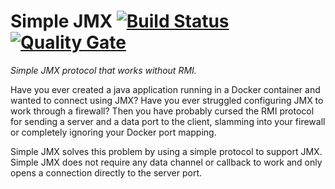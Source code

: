 # Simple JMX [![Build Status](https://travis-ci.org/willemsrb/simple-jmx.svg?branch=master)](https://travis-ci.org/willemsrb/simple-jmx) [![Quality Gate](https://sonarqube.com/api/badges/gate?key=nl.future-edge.simple:simple-jmx)](https://sonarqube.com/dashboard/index?id=nl.future-edge.simple%3Asimple-jmx)
*Simple JMX protocol that works without RMI.*

Have you ever created a java application running in a Docker container and wanted to connect using JMX? Have you ever struggled configuring JMX to work through a firewall? Then you have probably cursed the RMI protocol for sending a server and a data port to the client, slamming into your firewall or completely ignoring your Docker port mapping.

Simple JMX solves this problem by using a simple protocol to support JMX. Simple JMX does not require any data channel or callback to work and only opens a connection directly to the server port.


